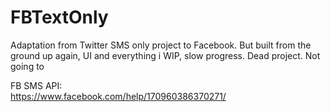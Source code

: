 # FBTextOnly
Adaptation from Twitter SMS only project to Facebook. But built from the ground up again, UI and everything
i
WIP, slow progress. Dead project. Not going to 

FB SMS API:
<br/>
https://www.facebook.com/help/170960386370271/

